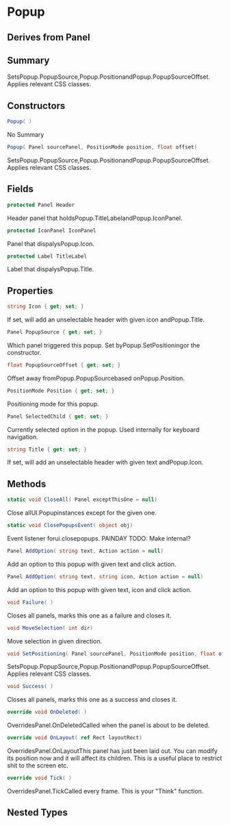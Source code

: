 # Popup

## Derives from Panel

## Summary

SetsPopup.PopupSource,Popup.PositionandPopup.PopupSourceOffset.
Applies relevant CSS classes.
## Constructors

```c#
Popup( ) 
```
No Summary
```c#
Popup( Panel sourcePanel, PositionMode position, float offset) 
```
SetsPopup.PopupSource,Popup.PositionandPopup.PopupSourceOffset.
Applies relevant CSS classes.
## Fields

```c#
protected Panel Header
```
Header panel that holdsPopup.TitleLabelandPopup.IconPanel.
```c#
protected IconPanel IconPanel
```
Panel that dispalysPopup.Icon.
```c#
protected Label TitleLabel
```
Label that dispalysPopup.Title.
## Properties

```c#
string Icon { get; set; } 
```
If set, will add an unselectable header with given icon andPopup.Title.
```c#
Panel PopupSource { get; set; } 
```
Which panel triggered this popup. Set byPopup.SetPositioningor the constructor.
```c#
float PopupSourceOffset { get; set; } 
```
Offset away fromPopup.PopupSourcebased onPopup.Position.
```c#
PositionMode Position { get; set; } 
```
Positioning mode for this popup.
```c#
Panel SelectedChild { get; set; } 
```
Currently selected option in the popup. Used internally for keyboard navigation.
```c#
string Title { get; set; } 
```
If set, will add an unselectable header with given text andPopup.Icon.
## Methods

```c#
static void CloseAll( Panel exceptThisOne = null) 
```
Close allUI.Popupinstances except for the given one.
```c#
static void ClosePopupsEvent( object obj) 
```
Event listener forui.closepopups.
PAINDAY TODO: Make internal?
```c#
Panel AddOption( string text, Action action = null) 
```
Add an option to this popup with given text and click action.
```c#
Panel AddOption( string text, string icon, Action action = null) 
```
Add an option to this popup with given text, icon and click action.
```c#
void Failure( ) 
```
Closes all panels, marks this one as a failure and closes it.
```c#
void MoveSelection( int dir) 
```
Move selection in given direction.
```c#
void SetPositioning( Panel sourcePanel, PositionMode position, float offset) 
```
SetsPopup.PopupSource,Popup.PositionandPopup.PopupSourceOffset.
Applies relevant CSS classes.
```c#
void Success( ) 
```
Closes all panels, marks this one as a success and closes it.
```c#
override void OnDeleted( ) 
```
OverridesPanel.OnDeletedCalled when the panel is about to be deleted.
```c#
override void OnLayout( ref Rect layoutRect) 
```
OverridesPanel.OnLayoutThis panel has just been laid out. You can modify its position now and it will affect its children.
This is a useful place to restrict shit to the screen etc.
```c#
override void Tick( ) 
```
OverridesPanel.TickCalled every frame. This is your "Think" function.
## Nested Types

